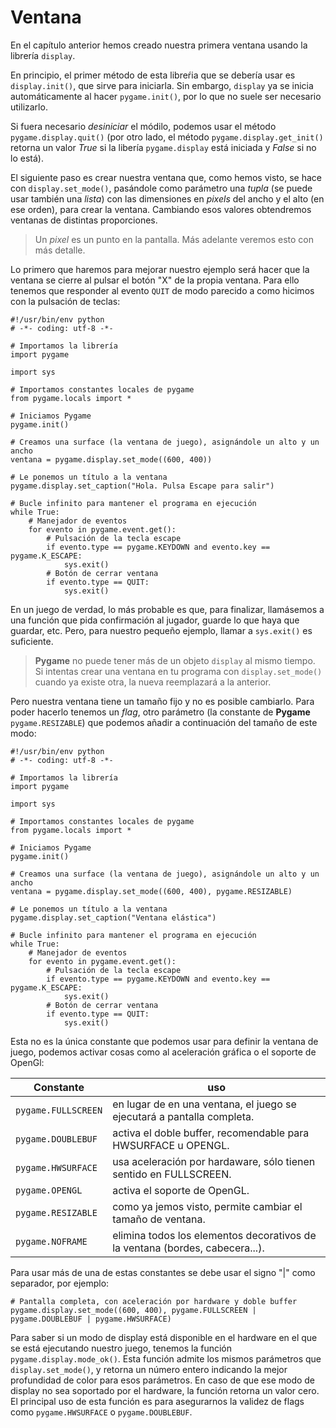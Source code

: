 # Ventana

En el capítulo anterior hemos creado nuestra primera ventana usando la librería `display`.

En principio, el primer método de esta libreŕia que se debería usar es `display.init()`, que sirve para iniciarla. Sin embargo, `display` ya se inicia automáticamente al hacer `pygame.init()`, por lo que no suele ser necesario utilizarlo.

Si fuera necesario _desiniciar_ el módilo, podemos usar el método `pygame.display.quit()` (por otro lado, el método `pygame.display.get_init()` retorna un valor _True_ si la libería `pygame.display` está iniciada y _False_ si no lo está).

El siguiente paso es crear nuestra ventana que, como hemos visto, se hace con `display.set_mode()`, pasándole como parámetro una *tupla* (se puede usar también una *lista*) con las dimensiones en *pixels* del ancho y el alto (en ese orden), para crear la ventana. Cambiando esos valores obtendremos ventanas de distintas proporciones.

> Un *pixel* es un punto en la pantalla. Más adelante veremos esto con más detalle.

Lo primero que haremos para mejorar nuestro ejemplo será hacer que la ventana se cierre al pulsar el botón "X" de la propia ventana. Para ello tenemos que responder al evento `QUIT` de modo parecido a como hicimos con la pulsación de teclas:

``` {.python .numberLines}
#!/usr/bin/env python
# -*- coding: utf-8 -*-

# Importamos la librería
import pygame

import sys

# Importamos constantes locales de pygame
from pygame.locals import *

# Iniciamos Pygame
pygame.init()

# Creamos una surface (la ventana de juego), asignándole un alto y un ancho
ventana = pygame.display.set_mode((600, 400))

# Le ponemos un título a la ventana
pygame.display.set_caption("Hola. Pulsa Escape para salir")

# Bucle infinito para mantener el programa en ejecución
while True:
    # Manejador de eventos
    for evento in pygame.event.get():
        # Pulsación de la tecla escape
        if evento.type == pygame.KEYDOWN and evento.key == pygame.K_ESCAPE:
            sys.exit()
        # Botón de cerrar ventana
        if evento.type == QUIT:
            sys.exit()
```

En un juego de verdad, lo más probable es que, para finalizar, llamásemos a una función que pida confirmación al jugador, guarde lo que haya que guardar, etc. Pero, para nuestro pequeño ejemplo, llamar a `sys.exit()` es suficiente.

> **Pygame** no puede tener más de un objeto `display` al mismo tiempo. Si intentas crear una ventana en tu programa con `display.set_mode()` cuando ya existe otra, la nueva reemplazará a la anterior.

Pero nuestra ventana tiene un tamaño fijo y no es posible cambiarlo. Para poder hacerlo tenemos un *flag*, otro parámetro (la constante de **Pygame** `pygame.RESIZABLE`) que podemos añadir a continuación del tamaño de este modo:

``` {.python .numberLines}
#!/usr/bin/env python
# -*- coding: utf-8 -*-

# Importamos la librería
import pygame

import sys

# Importamos constantes locales de pygame
from pygame.locals import *

# Iniciamos Pygame
pygame.init()

# Creamos una surface (la ventana de juego), asignándole un alto y un ancho
ventana = pygame.display.set_mode((600, 400), pygame.RESIZABLE)

# Le ponemos un título a la ventana
pygame.display.set_caption("Ventana elástica")

# Bucle infinito para mantener el programa en ejecución
while True:
    # Manejador de eventos
    for evento in pygame.event.get():
        # Pulsación de la tecla escape
        if evento.type == pygame.KEYDOWN and evento.key == pygame.K_ESCAPE:
            sys.exit()
        # Botón de cerrar ventana
        if evento.type == QUIT:
            sys.exit()
```

Esta no es la única constante que podemos usar para definir la ventana de juego, podemos activar cosas como al aceleración gráfica o el soporte de OpenGl:

Constante | uso
---|---
`pygame.FULLSCREEN` | en lugar de en una ventana, el juego se ejecutará a pantalla completa.
`pygame.DOUBLEBUF` | activa el doble buffer, recomendable para HWSURFACE u OPENGL.
`pygame.HWSURFACE` | usa aceleración por hardaware, sólo tienen sentido en FULLSCREEN.
`pygame.OPENGL` | activa el soporte de OpenGL.
`pygame.RESIZABLE` | como ya jemos visto, permite cambiar el tamaño de ventana.
`pygame.NOFRAME` | elimina todos los elementos decorativos de la ventana (bordes, cabecera...).

Para usar más de una de estas constantes se debe usar el signo "|" como separador, por ejemplo:

``` {.python .numberLines}
# Pantalla completa, con aceleración por hardware y doble buffer
pygame.display.set_mode((600, 400), pygame.FULLSCREEN | pygame.DOUBLEBUF | pygame.HWSURFACE)
```

Para saber si un modo de display está disponible en el hardware en el que se está ejecutando nuestro juego, tenemos la función `pygame.display.mode_ok()`. Esta función admite los mismos parámetros que `display.set_mode()`, y retorna un número entero indicando la mejor profundidad de color para esos parámetros. En caso de que ese modo de display no sea soportado por el hardware, la función retorna un valor cero. El principal uso de esta función es para asegurarnos la validez de flags como `pygame.HWSURFACE` o `pygame.DOUBLEBUF`.
